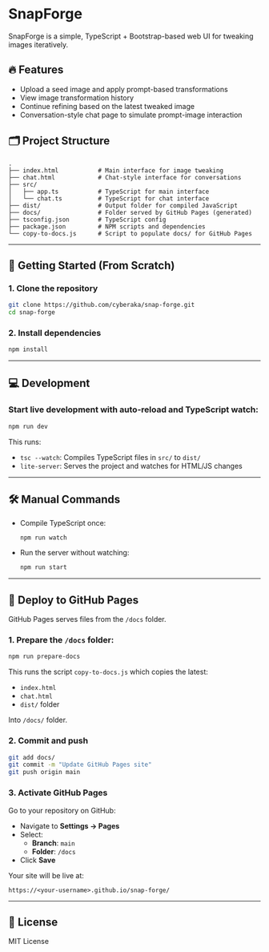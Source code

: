 # SnapForge

SnapForge is a simple, TypeScript + Bootstrap-based web UI for tweaking images iteratively.

## 🔥 Features

- Upload a seed image and apply prompt-based transformations
- View image transformation history
- Continue refining based on the latest tweaked image
- Conversation-style chat page to simulate prompt-image interaction

## 🗂️ Project Structure

```
.
├── index.html           # Main interface for image tweaking
├── chat.html            # Chat-style interface for conversations
├── src/
│   ├── app.ts           # TypeScript for main interface
│   └── chat.ts          # TypeScript for chat interface
├── dist/                # Output folder for compiled JavaScript
├── docs/                # Folder served by GitHub Pages (generated)
├── tsconfig.json        # TypeScript config
├── package.json         # NPM scripts and dependencies
└── copy-to-docs.js      # Script to populate docs/ for GitHub Pages
```

---

## 🚀 Getting Started (From Scratch)

### 1. Clone the repository

```bash
git clone https://github.com/cyberaka/snap-forge.git
cd snap-forge
```

### 2. Install dependencies

```bash
npm install
```

---

## 💻 Development

### Start live development with auto-reload and TypeScript watch:

```bash
npm run dev
```

This runs:

- `tsc --watch`: Compiles TypeScript files in `src/` to `dist/`
- `lite-server`: Serves the project and watches for HTML/JS changes

---

## 🛠️ Manual Commands

- Compile TypeScript once:
  ```bash
  npm run watch
  ```
- Run the server without watching:
  ```bash
  npm run start
  ```

---

## 🚀 Deploy to GitHub Pages

GitHub Pages serves files from the `/docs` folder.

### 1. Prepare the `/docs` folder:

```bash
npm run prepare-docs
```

This runs the script `copy-to-docs.js` which copies the latest:

- `index.html`
- `chat.html`
- `dist/` folder

Into `/docs/` folder.

### 2. Commit and push

```bash
git add docs/
git commit -m "Update GitHub Pages site"
git push origin main
```

### 3. Activate GitHub Pages

Go to your repository on GitHub:

- Navigate to **Settings → Pages**
- Select:
  - **Branch**: `main`
  - **Folder**: `/docs`
- Click **Save**

Your site will be live at:

```
https://<your-username>.github.io/snap-forge/
```

---

## 📄 License

MIT License
